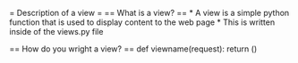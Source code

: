 
= Description of a view =
== What is a view? ==
	* A view is a simple python function that is used to display content to the web page
	* This is written inside of the views.py file

== How do you wright a view? ==
	def viewname(request):
		return ()
